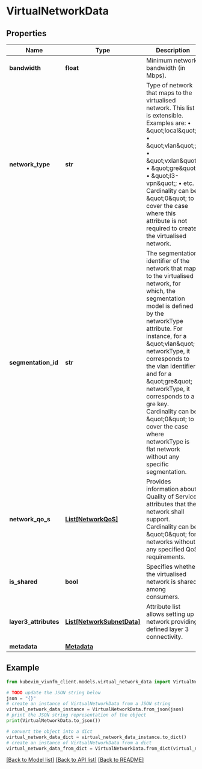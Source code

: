 # VirtualNetworkData


## Properties

Name | Type | Description | Notes
------------ | ------------- | ------------- | -------------
**bandwidth** | **float** | Minimum network bandwidth (in Mbps). | [optional] 
**network_type** | **str** | Type of network that maps to the virtualised network. This list is extensible. Examples are:  • \&quot;local\&quot;;  • \&quot;vlan\&quot;;  • \&quot;vxlan\&quot;;  • \&quot;gre\&quot;;  • \&quot;l3-vpn\&quot;;  • etc.  Cardinality can be \&quot;0\&quot; to cover the case where this attribute is not required to create the virtualised network. | [optional] 
**segmentation_id** | **str** | The segmentation identifier of the network that maps to the virtualised network, for which, the segmentation model is defined by the networkType attribute. For instance, for a \&quot;vlan\&quot; networkType, it corresponds to the vlan identifier; and for a \&quot;gre\&quot; networkType, it corresponds to a gre key. Cardinality can be \&quot;0\&quot; to cover the case where networkType is flat network without any specific segmentation. | [optional] 
**network_qo_s** | [**List[NetworkQoS]**](NetworkQoS.md) | Provides information about Quality of Service attributes that the network shall support. Cardinality can be \&quot;0\&quot; for networks without any specified QoS requirements. | [optional] 
**is_shared** | **bool** | Specifies whether the virtualised network is shared among consumers. | [optional] 
**layer3_attributes** | [**List[NetworkSubnetData]**](NetworkSubnetData.md) | Attribute list allows setting up a network providing defined layer 3 connectivity. | [optional] 
**metadata** | [**Metadata**](Metadata.md) |  | [optional] 

## Example

```python
from kubevim_vivnfm_client.models.virtual_network_data import VirtualNetworkData

# TODO update the JSON string below
json = "{}"
# create an instance of VirtualNetworkData from a JSON string
virtual_network_data_instance = VirtualNetworkData.from_json(json)
# print the JSON string representation of the object
print(VirtualNetworkData.to_json())

# convert the object into a dict
virtual_network_data_dict = virtual_network_data_instance.to_dict()
# create an instance of VirtualNetworkData from a dict
virtual_network_data_from_dict = VirtualNetworkData.from_dict(virtual_network_data_dict)
```
[[Back to Model list]](../README.md#documentation-for-models) [[Back to API list]](../README.md#documentation-for-api-endpoints) [[Back to README]](../README.md)


